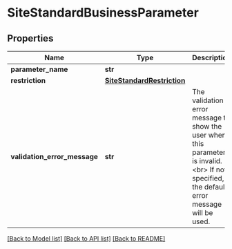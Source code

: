 # SiteStandardBusinessParameter

## Properties
Name | Type | Description | Notes
------------ | ------------- | ------------- | -------------
**parameter_name** | **str** |  | 
**restriction** | [**SiteStandardRestriction**](SiteStandardRestriction.md) |  | [optional] 
**validation_error_message** | **str** | The validation error message to show the user when this parameter is invalid.&lt;br&gt; If not specified, the default error message will be used. | [optional] 

[[Back to Model list]](../README.md#documentation-for-models) [[Back to API list]](../README.md#documentation-for-api-endpoints) [[Back to README]](../README.md)

